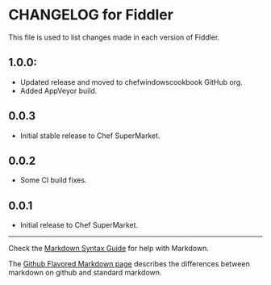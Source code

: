 # CHANGELOG for Fiddler

This file is used to list changes made in each version of Fiddler.

## 1.0.0:

* Updated release and moved to chefwindowscookbook GitHub org.
* Added AppVeyor build.

## 0.0.3

* Initial stable release to Chef SuperMarket.

## 0.0.2

* Some CI build fixes.

## 0.0.1

* Initial release to Chef SuperMarket.



- - - 
Check the [Markdown Syntax Guide](http://daringfireball.net/projects/markdown/syntax) for help with Markdown.

The [Github Flavored Markdown page](http://github.github.com/github-flavored-markdown/) describes the differences between markdown on github and standard markdown.

